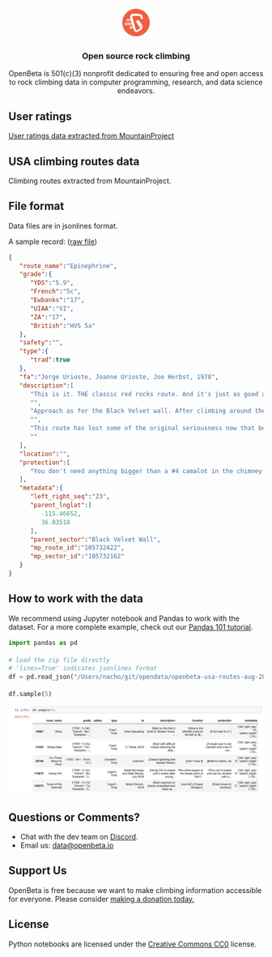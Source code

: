 <p align="center" style="padding-top:1rem">
  <a href="https://openbeta.io">
    <img alt="OpenBeta logo" src="openbeta-logo-192x192.png" width="60" />
  </a>
</p>
<h3 align="center">Open source rock climbing</h3>
<p align="center">OpenBeta is 501(c)(3) nonprofit dedicated to ensuring free and open access to rock climbing data in computer programming, research, and data science endeavors.
</p>

## User ratings
[User ratings data extracted from MountainProject](./ratings)

## USA climbing routes data

Climbing routes extracted from MountainProject.

## File format
Data files are in jsonlines format. 

A sample record: ([raw file](./epinephrine-sample.jsonlines))

```json
{
   "route_name":"Epinephrine",
   "grade":{
      "YDS":"5.9",
      "French":"5c",
      "Ewbanks":"17",
      "UIAA":"VI",
      "ZA":"17",
      "British":"HVS 5a"
   },
   "safety":"",
   "type":{
      "trad":true
   },
   "fa":"Jorge Urioste, Joanne Urioste, Joe Herbst, 1978",
   "description":[
      "This is it. THE classic red rocks route. And it's just as good as everyone says it is.",
      "",
      "Approach as for the Black Velvet wall. After climbing around the chockstone, return to the stream bed and walk another minute or two upstream. The bolts on the first pitch will be easily spotted on the left.",
      "",
      "This route has lost some of the original seriousness now that bolted anchors have been placed all the way up. This speeds things up considerably and provides an easy retreat if needed. You'll need two ropes if you intend to rap the route.",
      ""
   ],
   "location":"",
   "protection":[
      "You don't need anything bigger than a #4 camalot in the chimney pitches. A 3, 3.5, and 4 camalot and perhaps a #11 hex, combined with the existing fixed gear, should get you up the chimney without much mental stress."
   ],
   "metadata":{
      "left_right_seq":"23",
      "parent_lnglat":[
         -115.46652,
         36.03518
      ],
      "parent_sector":"Black Velvet Wall",
      "mp_route_id":"105732422",
      "mp_sector_id":"105732162"
   }
}
```

## How to work with the data
We recommend using Jupyter notebook and Pandas to work with the dataset.  For a more complete example, check out our [Pandas 101 tutorial](https://openbeta.substack.com/p/pandas-101-visualize-usa-rock-climbing).

```python
import pandas as pd

# load the zip file directly
# 'lines=True' indicates jsonlines format
df = pd.read_json("/Users/nacho/git/opendata/openbeta-usa-routes-aug-2020.zip", lines=True)

df.sample(5)
```

![sample data](dataset-sample.png "Sample data")

## Questions or Comments?
- Chat with the dev team on <a href="https://discord.gg/fY9DbRav8h">Discord</a>.
- Email us: [data@openbeta.io](mailto:data@openbeta.io) 

## Support Us
OpenBeta is free because we want to make climbing information accessible for everyone. Please consider [making a donation today.](https://opencollective.com/openbeta)

## License

Python notebooks are licensed under the [Creative Commons CC0](https://creativecommons.org/public-domain/cc0/) license.

